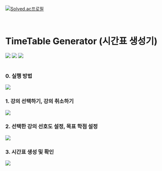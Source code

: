 
</br>

[![Solved.ac프로필](http://mazassumnida.wtf/api/v2/generate_badge?boj=97mjh1012)](https://solved.ac/97mjh1012)

</br>

# TimeTable Generator (시간표 생성기)

<div>
 <img src="https://img.shields.io/badge/C++-00599C?style=flat-square&logo=cplusplus&logoColor=white"/>
 <img src="https://img.shields.io/badge/.Net-512BD4?style=flat-square&logo=dotnet&logoColor=white"/>
 <img src="https://img.shields.io/badge/Visual Studio-5C2D91?style=flat-square&logo=visualstudio&logoColor=white"/>
</div>
</br>

### 0. 실행 방법
<img src="https://user-images.githubusercontent.com/102275981/208285528-35c2cdfa-e32d-4b0b-8063-6d43c85efd27.png"/>
</br>

### 1. 강의 선택하기, 강의 취소하기
<img src="https://user-images.githubusercontent.com/102275981/208245198-39e5fbd2-5e69-461d-b024-bbe50b31ca25.png"/>
</br>

### 2. 선택한 강의 선호도 설정, 목표 학점 설정
<img src="https://user-images.githubusercontent.com/102275981/208245579-fe999ce2-9723-4aac-bc8c-ce4f0088131b.png"/>
</br>

### 3. 시간표 생성 및 확인
<img src="https://user-images.githubusercontent.com/102275981/208245582-5a4d8ff5-cc91-4e32-aa7e-f63882ccae1c.png"/>
</br>
